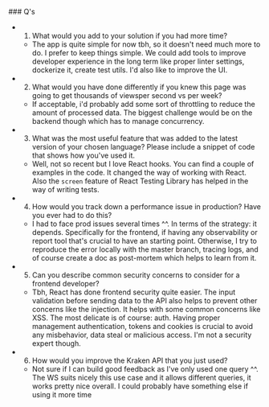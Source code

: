### Q's

- 1. What would you add to your solution if you had more time?
  - The app is quite simple for now tbh, so it doesn't need much more to do. I prefer to keep things simple. We could add tools to improve developer experience in the long term like proper linter settings, dockerize it, create test utils. I'd also like to improve the UI.

- 2. What would you have done differently if you knew this page was going to get thousands of viewsper second vs per week?
  - If acceptable, i'd probably add some sort of throttling to reduce the amount of processed data. The biggest challenge would be on the backend though which has to manage concurrency.

- 3. What was the most useful feature that was added to the latest version of your chosen language? Please include a snippet of code that shows how you've used it.
  - Well, not so recent but I love React hooks. You can find a couple of examples in the code. It changed the way of working with React. Also the `screen` feature of React Testing Library has helped in the way of writing tests.

- 4. How would you track down a performance issue in production? Have you ever had to do this?
  - I had to face prod issues several times ^^. In terms of the strategy: it depends.
  Specifically for the frontend, if having any observability or report tool that's crucial to have an starting point. Otherwise, I try to reproduce the error locally with the master branch, tracing logs, and of course create a doc as post-mortem which helps to learn from it.

- 5. Can you describe common security concerns to consider for a frontend developer?
  - Tbh, React has done frontend security quite easier. The input validation before sending data to the API also helps to prevent other concerns like the injection. It helps with some common concerns like XSS. The most delicate is of course: auth. Having proper management authentication, tokens and cookies is crucial to avoid any misbehavior, data steal or malicious access. I'm not a security expert though.

- 6. How would you improve the Kraken API that you just used?
  - Not sure if I can build good feedback as I've only used one query ^^. 
  The WS suits nicely this use case and it allows different queries, it works pretty nice overall.
  I could probably have something else if using it more time